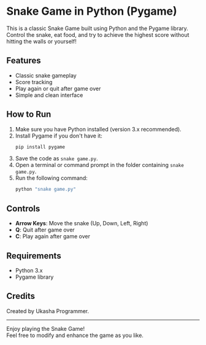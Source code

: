 # Snake Game in Python (Pygame)

This is a classic Snake Game built using Python and the Pygame library.  
Control the snake, eat food, and try to achieve the highest score without hitting the walls or yourself!

## Features

- Classic snake gameplay
- Score tracking
- Play again or quit after game over
- Simple and clean interface

## How to Run

1. Make sure you have Python installed (version 3.x recommended).
2. Install Pygame if you don't have it:
    ```bash
    pip install pygame
    ```
3. Save the code as `snake game.py`.
4. Open a terminal or command prompt in the folder containing `snake game.py`.
5. Run the following command:
    ```bash
    python "snake game.py"
    ```

## Controls

- **Arrow Keys**: Move the snake (Up, Down, Left, Right)
- **Q**: Quit after game over
- **C**: Play again after game over

## Requirements

- Python 3.x
- Pygame library

## Credits

Created by Ukasha Programmer.

---

Enjoy playing the Snake Game!  
Feel free to modify and enhance the game as you like.
